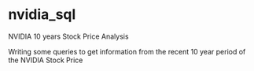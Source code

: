 # nvidia_sql
NVIDIA 10 years Stock Price Analysis

Writing some queries to get information from the recent 10 year period of the NVIDIA Stock Price
